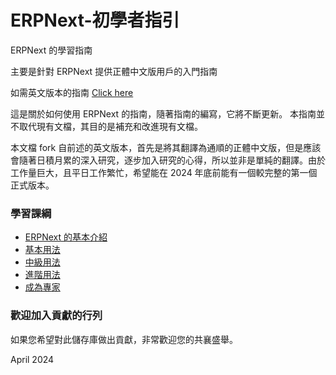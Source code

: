 # ERPNext-初學者指引
ERPNext 的學習指南

主要是針對 ERPNext 提供正體中文版用戶的入門指南

如需英文版本的指南 [Click here](https://github.com/sihaysistema/ERPNext-Guide/)

這是關於如何使用 ERPNext 的指南，隨著指南的編寫，它將不斷更新。
本指南並不取代現有文檔，其目的是補充和改進現有文檔。

本文檔 fork 自前述的英文版本，首先是將其翻譯為通順的正體中文版，但是應該會隨著日積月累的深入研究，逐步加入研究的心得，所以並非是單純的翻譯。由於工作量巨大，且平日工作繁忙，希望能在 2024 年底前能有一個較完整的第一個正式版本。

### 學習課綱
* [ERPNext 的基本介紹](/Home/Level0/0.md)
* [基本用法](/Home/Level1/1.md)
* [中級用法](/Home/Level2/2.md)
* [進階用法](/Home/Level3/2.md)
* [成為專家](/Home/Level4/4.md)

### 歡迎加入貢獻的行列
如果您希望對此儲存庫做出貢獻，非常歡迎您的共襄盛舉。

April 2024
